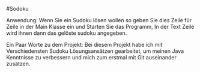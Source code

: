 #Sodoku

Anwendung: 
Wenn Sie ein Sudoku lösen wollen so geben Sie dies Zeile für Zeile in der Main Klasse ein und Starten Sie das Programm,
In der Text Zeile wird ihnen dann das gelöste sudoku angegeben.

Ein Paar Worte zu dem Projekt:
Bei diesem Projekt habe ich mit Verschiedensten Sudoku Lösungsansätzen gearbeitet, um meinen Java Kenntnisse zu verbessern und mich zum erstmal mit Git auseinander zusätzen.
